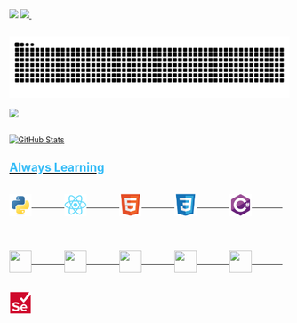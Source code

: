 <img src="https://readme-typing-svg.herokuapp.com/?font=Righteous&size=35&duration=3500&lines=Hello!+My+name+is+Kaley!;"/>
<a href="https://www.linkedin.com/in/kaley-a-0a0099328?trk=people-guest_people_search-card/">
    <img src="https://img.shields.io/badge/linkedin-%230077B5.svg?&style=for-the-badge&logo=linkedin&logoColor=white" />
  </a>&nbsp;&nbsp;
</br><br>
 

![snake gif](https://github.com/kaleycode/kaleycode/blob/output/github-contribution-grid-snake.svg)

<div>
  <a href="https://github.com/kaleycode">
   <img align="center" height="170" src="https://github-readme-stats.vercel.app/api/top-langs/?username=kaleycode&layout=compact&langs_count=16&theme=dracula"/>
</div>
<br>
      
![GitHub Stats](https://github-readme-stats.vercel.app/api?username=kaleycode&hide=stars,prs,issues,contribs&theme=dark)

      
## <span style="color:#36BCF7;">Always Learning</span>
<div style="display: inline_block"><br>
 <img height="40" align="center" alt="Erica-Python" height="30" width="40" src="https://raw.githubusercontent.com/devicons/devicon/master/icons/python/python-original.svg">
 &nbsp;&nbsp;&nbsp;&nbsp;&nbsp;&nbsp;&nbsp;&nbsp;&nbsp;&nbsp;&nbsp;&nbsp;&nbsp;
   <img height="40" align="center" alt="Erica-React" height="30" width="40" src="https://raw.githubusercontent.com/devicons/devicon/master/icons/react/react-original.svg">
 &nbsp;&nbsp;&nbsp;&nbsp;&nbsp;&nbsp;&nbsp;&nbsp;&nbsp;&nbsp;&nbsp;&nbsp;&nbsp; 
  <img height="40" align="center" alt="Erica-HTML" height="30" width="40" src="https://raw.githubusercontent.com/devicons/devicon/master/icons/html5/html5-original.svg">
 &nbsp;&nbsp;&nbsp;&nbsp;&nbsp;&nbsp;&nbsp;&nbsp;&nbsp;&nbsp;&nbsp;&nbsp;&nbsp;
<img height="40" align="center" alt="Erica-CSS" height="30" width="40" src="https://raw.githubusercontent.com/devicons/devicon/master/icons/css3/css3-original.svg">
    &nbsp;&nbsp;&nbsp;&nbsp;&nbsp;&nbsp;&nbsp;&nbsp;&nbsp;&nbsp;&nbsp;&nbsp;&nbsp;


<img height="40" align="center" alt="C#" src="https://raw.githubusercontent.com/devicons/devicon/master/icons/csharp/csharp-original.svg">
 &nbsp;&nbsp;&nbsp;&nbsp;&nbsp;&nbsp;&nbsp;&nbsp;&nbsp;&nbsp;&nbsp;&nbsp;&nbsp;
    
<br><br>

 <img height="40" align="center" height="30" width="40" src="https://skillicons.dev/icons?i=linux"/>
&nbsp;&nbsp;&nbsp;&nbsp;&nbsp;&nbsp;&nbsp;&nbsp;&nbsp;&nbsp;&nbsp;&nbsp;&nbsp;

<img height="40" align="center" height="30" width="40" src="https://skillicons.dev/icons?i=mysql"/>
&nbsp;&nbsp;&nbsp;&nbsp;&nbsp;&nbsp;&nbsp;&nbsp;&nbsp;&nbsp;&nbsp;&nbsp;&nbsp;

<img height="40" align="center" height="30" width="40" src="https://skillicons.dev/icons?i=r"/>
&nbsp;&nbsp;&nbsp;&nbsp;&nbsp;&nbsp;&nbsp;&nbsp;&nbsp;&nbsp;&nbsp;&nbsp;&nbsp;

<img height="40" align="center" height="30" width="40" src="https://skillicons.dev/icons?i=sqlite"/>
&nbsp;&nbsp;&nbsp;&nbsp;&nbsp;&nbsp;&nbsp;&nbsp;&nbsp;&nbsp;&nbsp;&nbsp;&nbsp;

 <img height="40" align="center" height="30" width="40" src="https://skillicons.dev/icons?i=git"/>
    &nbsp;&nbsp;&nbsp;&nbsp;&nbsp;&nbsp;&nbsp;&nbsp;&nbsp;&nbsp;&nbsp;&nbsp;&nbsp;
<br><br><br>
<img src="https://raw.githubusercontent.com/devicons/devicon/master/icons/selenium/selenium-original.svg" alt="Selenium" width="40" height="40">

</p>
  <br>
 

</div>

